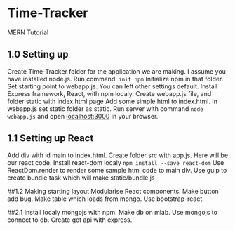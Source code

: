 # Time-Tracker
MERN Tutorial

## 1.0 Setting up
Create Time-Tracker folder for the application we are making.
I assume you have installed node.js.
Run command: `init npm`
Initialize npm in that folder. Set starting point to webapp.js. You can left other settings default.
Install Express framework, React,  with npm localy.
Create webapp.js file, and folder static with index.html page
Add some simple html to index.html.
In webapp.js set static folder as static.
Run server with command `node webapp.js` and open [localhost:3000](http://localhost:3000) in your browser.

## 1.1 Setting up React
Add div with id main to index.html. Create folder src with app.js.
Here will be our react code.
Install react-dom localy `npm install --save react-dom`
Use ReactDom.render to render some sample html code to main div.
Use gulp to create bundle task which will make static/bundle.js

##1.2 Making starting layout
Modularise React components. Make button add bug. Make table which loads from mongo. Use bootstrap-react.

##2.1
Install localy mongojs with npm. Make db on mlab. Use mongojs to connect to db.
Create get api with express.

